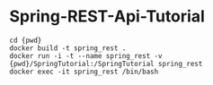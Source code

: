 # Spring-REST-Api-Tutorial

```
cd {pwd}
docker build -t spring_rest .
docker run -i -t --name spring_rest -v {pwd}/SpringTutorial:/SpringTutorial spring_rest
docker exec -it spring_rest /bin/bash
```
